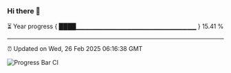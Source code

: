 ### Hi there 👋

⏳ Year progress { ████▁▁▁▁▁▁▁▁▁▁▁▁▁▁▁▁▁▁▁▁▁▁▁▁▁▁ } 15.41 %

---

⏰ Updated on Wed, 26 Feb 2025 06:16:38 GMT

![Progress Bar CI](https://github.com/code-lakshay/GitHub-Actions-Demo/workflows/Progress%20Bar%20CI/badge.svg)
